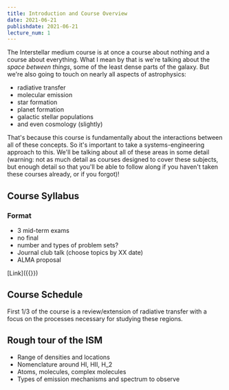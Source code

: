 ```yaml
---
title: Introduction and Course Overview
date: 2021-06-21
publishdate: 2021-06-21
lecture_num: 1
---
```


The Interstellar medium course is at once a course about nothing and a course about everything. What I mean by that is we're talking about the *space between things*, some of the least dense parts of the galaxy. But we're also going to touch on nearly all aspects of astrophysics:

* radiative transfer
* molecular emission
* star formation 
* planet formation
* galactic stellar populations 
* and even cosmology (slightly)

That's because this course is fundamentally about the interactions between all of these concepts. So it's important to take a systems-engineering approach to this. We'll be talking about all of these areas in some detail (warning: not as much detail as courses designed to cover these subjects, but enough detail so that you'll be able to follow along if you haven't taken these courses already, or if you forgot)!


## Course Syllabus 

### Format
* 3 mid-term exams
* no final
* number and types of problem sets?
* Journal club talk (choose topics by XX date)
* ALMA proposal

[Link]({{<relref syllabus>}})

## Course Schedule

First 1/3 of the course is a review/extension of radiative transfer with a focus on the processes necessary for studying these regions.

## Rough tour of the ISM

* Range of densities and locations
* Nomenclature around HI, HII, H_2
* Atoms, molecules, complex molecules
* Types of emission mechanisms and spectrum to observe